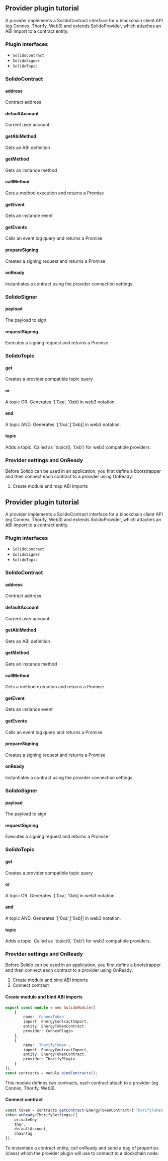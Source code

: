 ## Provider plugin tutorial

A provider implements a SolidoContract interface for a blockchain client API (eg Connex, Thorify, Web3) and extends SolidoProvider, which attaches an ABI import to a contract entity.

### Plugin interfaces

* `SolidoContract`
* `SolidoSigner`
* `SolidoTopic`


### SolidoContract


#### address

Contract address

#### defaultAccount

Current user account


#### getAbiMethod

Gets an ABI definition

#### getMethod

Gets an instance method

#### callMethod

Gets a method execution and returns a Promise

#### getEvent

Gets an instance event

#### getEvents

Calls an event log query and returns a Promise

#### prepareSigning

Creates a signing request and returns a Promise<SolidoSigner>

#### onReady

Instantiates a contract using the provider connection settings.

### SolidoSigner

#### payload

The payload to sign

#### requestSigning

Executes a signing request and returns a Promise

### SolidoTopic

#### get

Creates a provider compatible topic query

#### or

A topic OR. Generates `['0xa', '0xb] in web3 notation.

#### and

A topic AND. Generates `['0xa',['0xb]] in web3 notation.

#### topic

Adds a topic. Called as `topic(0, '0xb') for web3 compatible providers.

### Provider settings and OnReady

Before Solido can be used in an application, you first define a bootstrapper and then connect each contract to a provider using OnReady.


1. Create module and map ABI imports

## Provider plugin tutorial

A provider implements a SolidoContract interface for a blockchain client API (eg Connex, Thorify, Web3) and extends SolidoProvider, which attaches an ABI import to a contract entity.

### Plugin interfaces

* `SolidoContract`
* `SolidoSigner`
* `SolidoTopic`


### SolidoContract


#### address

Contract address

#### defaultAccount

Current user account


#### getAbiMethod

Gets an ABI definition

#### getMethod

Gets an instance method

#### callMethod

Gets a method execution and returns a Promise

#### getEvent

Gets an instance event

#### getEvents

Calls an event log query and returns a Promise

#### prepareSigning

Creates a signing request and returns a Promise<SolidoSigner>

#### onReady

Instantiates a contract using the provider connection settings.

### SolidoSigner

#### payload

The payload to sign

#### requestSigning

Executes a signing request and returns a Promise

### SolidoTopic

#### get

Creates a provider compatible topic query

#### or

A topic OR. Generates `['0xa', '0xb] in web3 notation.

#### and

A topic AND. Generates `['0xa',['0xb]] in web3 notation.

#### topic

Adds a topic. Called as `topic(0, '0xb') for web3 compatible providers.

### Provider settings and OnReady

Before Solido can be used in an application, you first define a bootstrapper and then connect each contract to a provider using OnReady.


1. Create module and bind ABI imports
2. Connect contract

#### Create module and bind ABI imports


```typescript
export const module = new SolidoModule([
    {
        name: 'ConnexToken',
        import: EnergyContractImport,
        entity: EnergyTokenContract,
        provider: ConnexPlugin
    },
    {
        name: 'ThorifyToken',
        import: EnergyContractImport,
        entity: EnergyTokenContract,
        provider: ThorifyPlugin
    }
]);
const contracts = module.bindContracts();
```

This module defines two contracts, each contract attach to a provider (eg Connex, Thorify, Web3).

#### Connect contract

```typescript
const token = contracts.getContract<EnergyTokenContract>('ThorifyToken');
token.onReady<ThorifySettings>({
    privateKey,
    thor,
    defaultAccount,
    chainTag
});
```

To instantiate a contract entity, call onReady and send a bag of properties (class) which the provider plugin will use to connect to a blockchain node.









